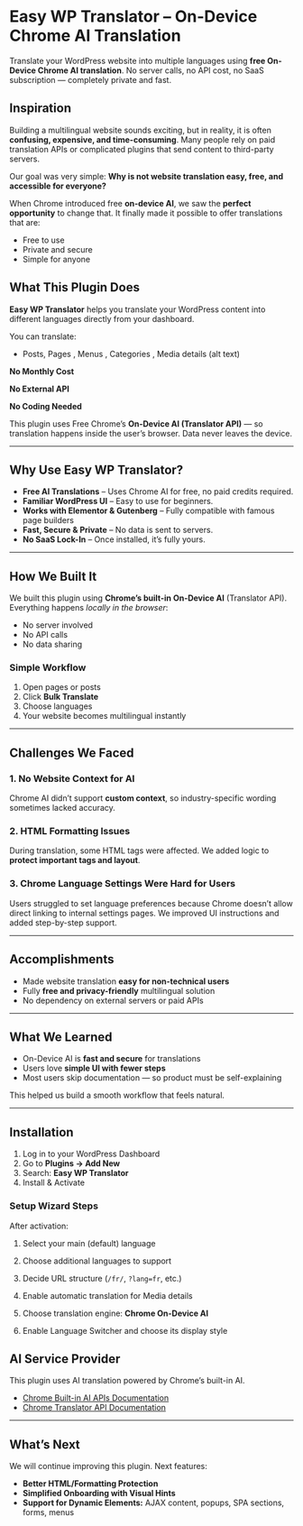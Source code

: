 
# Easy WP Translator – On-Device Chrome AI Translation

Translate your WordPress website into multiple languages using **free On-Device Chrome AI translation**.
No server calls, no API cost, no SaaS subscription — completely private and fast.


##  Inspiration

Building a multilingual website sounds exciting, but in reality, it is often **confusing, expensive, and time-consuming**. Many people rely on paid translation APIs or complicated plugins that send content to third-party servers.

Our goal was very simple: **Why is not website translation easy, free, and accessible for everyone?**

When Chrome introduced free **on-device AI**, we saw the **perfect opportunity** to change that. It finally made it possible to offer translations that are:

* Free to use
* Private and secure
* Simple for anyone

##  What This Plugin Does

**Easy WP Translator** helps you translate your WordPress content into different languages directly from your dashboard.

You can translate:

* Posts, Pages , Menus , Categories , Media details (alt text)


 **No Monthly Cost**

 **No External API**

 **No Coding Needed**

This plugin uses Free Chrome’s **On-Device AI (Translator API)** — so translation happens inside the user’s browser. Data never leaves the device.

---

##  Why Use Easy WP Translator?

* **Free AI Translations** – Uses Chrome AI for free, no paid credits required.
* **Familiar WordPress UI** – Easy to use for beginners.
* **Works with Elementor & Gutenberg** – Fully compatible with famous page builders
* **Fast, Secure & Private** – No data is sent to servers.
* **No SaaS Lock-In** – Once installed, it’s fully yours.

---

##  How We Built It

We built this plugin using **Chrome’s built-in On-Device AI** (Translator API).
Everything happens *locally in the browser*:

*  No server involved
*  No API calls
*  No data sharing

### Simple Workflow

1. Open pages or posts
2. Click **Bulk Translate**
3. Choose languages
4. Your website becomes multilingual instantly

---

##  Challenges We Faced

### 1. No Website Context for AI

Chrome AI didn’t support **custom context**, so industry-specific wording sometimes lacked accuracy.

### 2. HTML Formatting Issues

During translation, some HTML tags were affected.
We added logic to **protect important tags and layout**.

### 3. Chrome Language Settings Were Hard for Users

Users struggled to set language preferences because Chrome doesn’t allow direct linking to internal settings pages.
We improved UI instructions and added step-by-step support.

---

##  Accomplishments

* Made website translation **easy for non-technical users**
* Fully **free and privacy-friendly** multilingual solution
* No dependency on external servers or paid APIs

---

##  What We Learned

* On-Device AI is **fast and secure** for translations
* Users love **simple UI with fewer steps**
* Most users skip documentation — so product must be self-explaining

This helped us build a smooth workflow that feels natural.

---

##  Installation

1. Log in to your WordPress Dashboard
2. Go to **Plugins → Add New**
3. Search: **Easy WP Translator**
4. Install & Activate

###  Setup Wizard Steps

After activation:

1. Select your main (default) language
2. Choose additional languages to support
3. Decide URL structure (`/fr/`, `?lang=fr`, etc.)
4. Enable automatic translation for Media details
5. Choose translation engine:  **Chrome On-Device AI**
 
6. Enable Language Switcher and choose its display style

##  AI Service Provider

This plugin uses AI translation powered by Chrome’s built-in AI.

* [Chrome Built-in AI APIs Documentation](https://developer.chrome.com/docs/ai/built-in-apis)
* [Chrome Translator API Documentation](https://developer.chrome.com/docs/ai/translator-api)


---

##  What’s Next

We will continue improving this plugin. Next features:

* **Better HTML/Formatting Protection**
* **Simplified Onboarding with Visual Hints**
* **Support for Dynamic Elements:** AJAX content, popups, SPA sections, forms, menus

